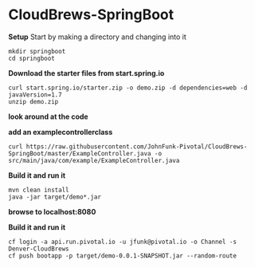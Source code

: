 # CloudBrews-SpringBoot
**Setup**
Start by making a directory and changing into it

```
mkdir springboot
cd springboot
```

**Download the starter files from start.spring.io**
```
curl start.spring.io/starter.zip -o demo.zip -d dependencies=web -d javaVersion=1.7
unzip demo.zip
```

**look around at the code**

**add an examplecontrollerclass**
```
curl https://raw.githubusercontent.com/JohnFunk-Pivotal/CloudBrews-SpringBoot/master/ExampleController.java -o src/main/java/com/example/ExampleController.java
```

**Build it and run it**
```
mvn clean install
java -jar target/demo*.jar
```

**browse to localhost:8080**

**Build it and run it**
```
cf login -a api.run.pivotal.io -u jfunk@pivotal.io -o Channel -s Denver-CloudBrews
cf push bootapp -p target/demo-0.0.1-SNAPSHOT.jar --random-route
```
